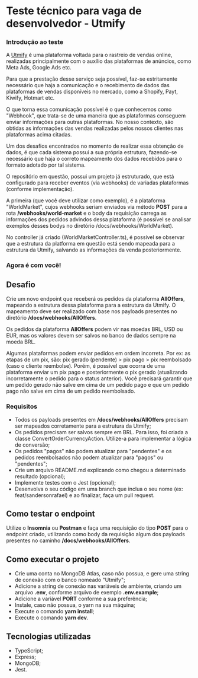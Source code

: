 # Teste técnico para vaga de desenvolvedor - Utmify

### Introdução ao teste

A [Utmify](https://app.utmify.com.br) é uma plataforma voltada para o rastreio de vendas online, realizadas principalmente com o auxílio das plataformas de anúncios, como Meta Ads, Google Ads etc.

Para que a prestação desse serviço seja possível, faz-se estritamente necessário que haja a comunicação e o recebimento de dados das plataformas de vendas disponíveis no mercado, como a Shopify, Payt, Kiwify, Hotmart etc.

O que torna essa comunicação possível é o que conhecemos como "Webhook", que trata-se de uma maneira que as plataformas conseguem enviar informações para outras plataformas. No nosso contexto, são obtidas as informações das vendas realizadas pelos nossos clientes nas plataformas acima citadas.

Um dos desafios encontrados no momento de realizar essa obtenção de dados, é que cada sistema possui a sua própria estrutura, fazendo-se necessário que haja o correto mapeamento dos dados recebidos para o formato adotado por tal sistema.

O repositório em questão, possui um projeto já estruturado, que está configurado para receber eventos (via webhooks) de variadas plataformas (conforme implementação).

A primeira (que você deve utilizar como exemplo), é a plataforma "WorldMarket", cujos webhooks seriam enviados via método **POST** para a rota **/webhooks/world-market** e o body da requisição carrega as informações dos pedidos advindos dessa plataforma (é possível se analisar exemplos desses bodys no diretório /docs/webhooks/WorldMarket).

No controller já criado (WorldMarketController.ts), é possível se observar que a estrutura da platforma em questão está sendo mapeada para a estrutura da Utmify, salvando as informações da venda posteriormente.

### **Agora é com você!**

## Desafio

Crie um novo endpoint que receberá os pedidos da plataforma **AllOffers**, mapeando a estrutura dessa plataforma para a estrutura da Utmify. O mapeamento deve ser realizado com base nos payloads presentes no diretório **/docs/webhooks/AllOffers**.

Os pedidos da plataforma **AllOffers** podem vir nas moedas BRL, USD ou EUR, mas os valores devem ser salvos no banco de dados sempre na moeda BRL.

Algumas plataformas podem enviar pedidos em ordem incorreta. Por ex: as etapas de um pix, são: pix gerado (pendente) > pix pago > pix reembolsado (caso o cliente reembolse). Porém, é possível que ocorra de uma plataforma enviar um pix pago e posteriormente o pix gerado (atualizando incorretamente o pedido para o status anterior). Você precisará garantir que um pedido gerado não salve em cima de um pedido pago e que um pedido pago não salve em cima de um pedido reembolsado.

### Requisitos
* Todos os payloads presentes em **/docs/webhooks/AllOffers** precisam ser mapeados corretamente para a estrutura da Utmify;
* Os pedidos precisam ser salvos sempre em BRL. Para isso, foi criada a classe ConvertOrderCurrencyAction. Utilize-a para implementar a lógica de conversão;
* Os pedidos "pagos" não podem atualizar para "pendentes" e os pedidos reembolsados não podem atualizar para "pagos" ou "pendentes";
* Crie um arquivo README.md explicando como chegou a determinado resultado (opcional);
* Implemente testes com o Jest (opcional);
* Desenvolva o seu código em uma branch que inclua o seu nome (ex: feat/sandersonrafael) e ao finalizar, faça um pull request.

## Como testar o endpoint

Utilize o **Insomnia** ou **Postman** e faça uma requisição do tipo **POST** para o endpoint criado, utilizando como body da requisição algum dos payloads presentes no caminho **/docs/webhooks/AllOffers**.

## Como executar o projeto

* Crie uma conta no MongoDB Atlas, caso não possua, e gere uma string de conexão com o banco nomeado "Utmify";
* Adicione a string de conexão nas variáveis de ambiente, criando um arquivo **.env**, conforme arquivo de exemplo **.env.example**;
* Adicione a variável **PORT** conforme a sua preferência;
* Instale, caso não possua, o yarn na sua máquina;
* Execute o comando **yarn install**;
* Execute o comando **yarn dev**.

## Tecnologias utilizadas
* TypeScript;
* Express;
* MongoDB;
* Jest.
